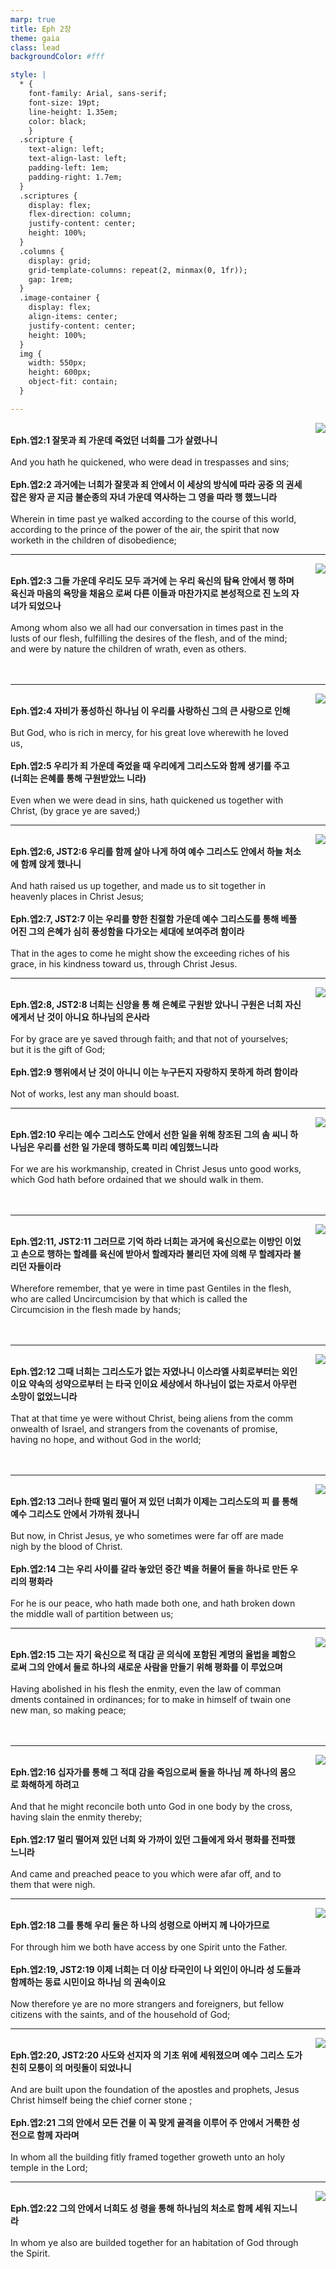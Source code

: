 ```yaml
---
marp: true
title: Eph 2장
theme: gaia
class: lead
backgroundColor: #fff

style: |
  * {
    font-family: Arial, sans-serif;
    font-size: 19pt;
    line-height: 1.35em;
    color: black;
    }
  .scripture {
    text-align: left;
    text-align-last: left;
    padding-left: 1em;
    padding-right: 1.7em;
  }
  .scriptures {
    display: flex;
    flex-direction: column;
    justify-content: center;
    height: 100%;
  }
  .columns {
    display: grid;
    grid-template-columns: repeat(2, minmax(0, 1fr));
    gap: 1rem;
  }
  .image-container {
    display: flex;
    align-items: center;
    justify-content: center;
    height: 100%;
  }
  img {
    width: 550px;
    height: 600px;
    object-fit: contain;
  }

---
```


<div class="columns">
  <div class="scriptures">
    <br>
    <div class="scripture">
      <b>Eph.엡2:1 잘못과 죄 가운데 죽었던 너희를 그가 살렸나니 
      </b>
    </div>
    <br>
    <div class="scripture">And you hath he quickened, who were dead in trespasses and sins; 
    </div>
    <br>
    <div class="scripture">
      <b>Eph.엡2:2 과거에는 너희가 잘못과 죄 안에서 이 세상의 방식에 따라 공중 의 권세 잡은 왕자 곧 지금 불순종의 자녀 가운데 역사하는 그 영을 따라 행 했느니라 
      </b>
    </div>
    <br>
    <div class="scripture">Wherein in time past ye walked according to the course of this world, according to the prince of the power of the air, the spirit that now worketh in the children of disobedience; 
    </div>         
  </div>
  <div class="image-container">
    <img src='../../pictures/picture_177.jpg'>
  </div>
</div>

---

<div class="columns">
  <div class="scriptures">
    <br>
    <div class="scripture">
      <b>Eph.엡2:3 그들 가운데 우리도 모두 과거에 는 우리 육신의 탐욕 안에서 행 하며 육신과 마음의 욕망을 채움으 로써 다른 이들과 마찬가지로 본성적으로 진 노의 자녀가 되었으나 
      </b>
    </div>
    <br>
    <div class="scripture">Among whom also we all had our conversation in times past in the lusts of our flesh, fulfilling the desires of the flesh, and of the mind; and were by nature the children of wrath, even as others. 
    </div>
    <br>
    <div class="scripture">
      <b>
      </b>
    </div>
    <br>
    <div class="scripture">
    </div>         
  </div>
  <div class="image-container">
    <img src='../../pictures/picture_32.jpg'>
  </div>
</div>

---

<div class="columns">
  <div class="scriptures">
    <br>
    <div class="scripture">
      <b>Eph.엡2:4 자비가 풍성하신 하나님 이 우리를 사랑하신 그의 큰 사랑으로 인해 
      </b>
    </div>
    <br>
    <div class="scripture">But God, who is rich in mercy, for his great love wherewith he loved us, 
    </div>
    <br>
    <div class="scripture">
      <b>Eph.엡2:5 우리가 죄 가운데 죽었을 때 우리에게 그리스도와 함께 생기를 주고 (너희는 은혜를 통해 구원받았느 니라) 
      </b>
    </div>
    <br>
    <div class="scripture">Even when we were dead in sins, hath quickened us together with Christ, (by grace ye are saved;) 
    </div>         
  </div>
  <div class="image-container">
    <img src='../../pictures/picture_143.jpg'>
  </div>
</div>

---

<div class="columns">
  <div class="scriptures">
    <br>
    <div class="scripture">
      <b>Eph.엡2:6, JST2:6 우리를 함께 살아 나게 하여 예수 그리스도 안에서 하늘 처소에 함께 앉게 했나니 
      </b>
    </div>
    <br>
    <div class="scripture">And hath raised us up together, and made us to sit together in heavenly places in Christ Jesus; 
    </div>
    <br>
    <div class="scripture">
      <b>Eph.엡2:7, JST2:7 이는 우리를 향한 친절함 가운데 예수 그리스도를 통해 베풀어진 그의 은혜가 심히 풍성함을 다가오는 세대에 보여주려 함이라 
      </b>
    </div>
    <br>
    <div class="scripture">That in the ages to come he might show the exceeding riches of his grace, in his kindness toward us, through Christ Jesus. 
    </div>         
  </div>
  <div class="image-container">
    <img src='../../pictures/picture_47.jpg'>
  </div>
</div>

---

<div class="columns">
  <div class="scriptures">
    <br>
    <div class="scripture">
      <b>Eph.엡2:8, JST2:8 너희는 신앙을 통 해 은혜로 구원받 았나니 구원은 너희 자신에게서 난 것이 아니요 하나님의 은사라 
      </b>
    </div>
    <br>
    <div class="scripture">For by grace are ye saved through faith; and that not of yourselves; but it is the gift of God; 
    </div>
    <br>
    <div class="scripture">
      <b>Eph.엡2:9 행위에서 난 것이 아니니 이는 누구든지 자랑하지 못하게 하려 함이라 
      </b>
    </div>
    <br>
    <div class="scripture">Not of works, lest any man should boast. 
    </div>         
  </div>
  <div class="image-container">
    <img src='../../pictures/picture_134.jpg'>
  </div>
</div>

---

<div class="columns">
  <div class="scriptures">
    <br>
    <div class="scripture">
      <b>Eph.엡2:10 우리는 예수 그리스도 안에서 선한 일을 위해 창조된 그의 솜 씨니 하나님은 우리를 선한 일 가운데 행하도록 미리 예임했느니라 
      </b>
    </div>
    <br>
    <div class="scripture">For we are his workmanship, created in Christ Jesus unto good works, which God hath before ordained that we should walk in them. 
    </div>
    <br>
    <div class="scripture">
      <b>
      </b>
    </div>
    <br>
    <div class="scripture">
    </div>         
  </div>
  <div class="image-container">
    <img src='../../pictures/picture_172.jpg'>
  </div>
</div>

---

<div class="columns">
  <div class="scriptures">
    <br>
    <div class="scripture">
      <b>Eph.엡2:11, JST2:11 그러므로 기억 하라 너희는 과거에 육신으로는 이방인 이었고 손으로 행하는 할례를 육신에 받아서 할례자라 불리던 자에 의해 무 할례자라 불리던 자들이라 
      </b>
    </div>
    <br>
    <div class="scripture">Wherefore remember, that ye were in time past Gentiles in the flesh, who are called Uncircumcision by that which is called the Circumcision in the flesh made by hands; 
    </div>
    <br>
    <div class="scripture">
      <b>
      </b>
    </div>
    <br>
    <div class="scripture">
    </div>         
  </div>
  <div class="image-container">
    <img src='../../pictures/picture_133.jpg'>
  </div>
</div>

---

<div class="columns">
  <div class="scriptures">
    <br>
    <div class="scripture">
      <b>Eph.엡2:12 그때 너희는 그리스도가 없는 자였나니 이스라엘 사회로부터는 외인이요 약속의 성약으로부터 는 타국 인이요 세상에서 하나님이 없는 자로서 아무런 소망이 없었느니라 
      </b>
    </div>
    <br>
    <div class="scripture">That at that time ye were without Christ, being aliens from the comm onwealth of Israel, and strangers from the covenants of promise, having no hope, and without God in the world; 
    </div>
    <br>
    <div class="scripture">
      <b>
      </b>
    </div>
    <br>
    <div class="scripture">
    </div>         
  </div>
  <div class="image-container">
    <img src='../../pictures/picture_157.jpg'>
  </div>
</div>

---

<div class="columns">
  <div class="scriptures">
    <br>
    <div class="scripture">
      <b>Eph.엡2:13 그러나 한때 멀리 떨어 져 있던 너희가 이제는 그리스도의 피 를 통해 예수 그리스도 안에서 가까워 졌나니 
      </b>
    </div>
    <br>
    <div class="scripture">But now, in Christ Jesus, ye who sometimes were far off are made nigh by the blood of Christ. 
    </div>
    <br>
    <div class="scripture">
      <b>Eph.엡2:14 그는 우리 사이를 갈라 놓았던 중간 벽을 허물어 둘을 하나로 만든 우리의 평화라 
      </b>
    </div>
    <br>
    <div class="scripture">For he is our peace, who hath made both one, and hath broken down the middle wall of partition between us; 
    </div>         
  </div>
  <div class="image-container">
    <img src='../../pictures/picture_138.jpg'>
  </div>
</div>

---

<div class="columns">
  <div class="scriptures">
    <br>
    <div class="scripture">
      <b>Eph.엡2:15 그는 자기 육신으로 적 대감 곧 의식에 포함된 계명의 율법을 폐함으로써 그의 안에서 둘로 하나의 새로운 사람을 만들기 위해 평화를 이 루었으며 
      </b>
    </div>
    <br>
    <div class="scripture">Having abolished in his flesh the enmity, even the law of comman dments contained in ordinances; for to make in himself of twain one new man, so making peace; 
    </div>
    <br>
    <div class="scripture">
      <b>
      </b>
    </div>
    <br>
    <div class="scripture">
    </div>         
  </div>
  <div class="image-container">
    <img src='../../pictures/picture_9.jpg'>
  </div>
</div>

---

<div class="columns">
  <div class="scriptures">
    <br>
    <div class="scripture">
      <b>Eph.엡2:16 십자가를 통해 그 적대 감을 죽임으로써 둘을 하나님 께 하나의 몸으로 화해하게 하려고 
      </b>
    </div>
    <br>
    <div class="scripture">And that he might reconcile both unto God in one body by the cross, having slain the enmity thereby; 
    </div>
    <br>
    <div class="scripture">
      <b>Eph.엡2:17 멀리 떨어져 있던 너희 와 가까이 있던 그들에게 와서 평화를 전파했느니라 
      </b>
    </div>
    <br>
    <div class="scripture">And came and preached peace to you which were afar off, and to them that were nigh. 
    </div>         
  </div>
  <div class="image-container">
    <img src='../../pictures/picture_152.jpg'>
  </div>
</div>

---

<div class="columns">
  <div class="scriptures">
    <br>
    <div class="scripture">
      <b>Eph.엡2:18 그를 통해 우리 둘은 하 나의 성령으로 아버지 께 나아가므로 
      </b>
    </div>
    <br>
    <div class="scripture">For through him we both have access by one Spirit unto the Father. 
    </div>
    <br>
    <div class="scripture">
      <b>Eph.엡2:19, JST2:19 이제 너희는 더 이상 타국인이 나 외인이 아니라 성 도들과 함께하는 동료 시민이요 하나님 의 권속이요 
      </b>
    </div>
    <br>
    <div class="scripture">Now therefore ye are no more strangers and foreigners, but fellow citizens with the saints, and of the household of God; 
    </div>         
  </div>
  <div class="image-container">
    <img src='../../pictures/picture_178.jpg'>
  </div>
</div>

---

<div class="columns">
  <div class="scriptures">
    <br>
    <div class="scripture">
      <b>Eph.엡2:20, JST2:20 사도와 선지자 의 기초 위에 세워졌으며 예수 그리스 도가 친히 모퉁이 의 머릿돌이 되었나니 
      </b>
    </div>
    <br>
    <div class="scripture">And are built upon the foundation of the apostles and prophets, Jesus Christ himself being the chief corner stone ; 
    </div>
    <br>
    <div class="scripture">
      <b>Eph.엡2:21 그의 안에서 모든 건물 이 꼭 맞게 골격을 이루어 주 안에서 거룩한 성전으로 함께 자라며 
      </b>
    </div>
    <br>
    <div class="scripture">In whom all the building fitly framed together groweth unto an holy temple in the Lord; 
    </div>         
  </div>
  <div class="image-container">
    <img src='../../pictures/picture_69.jpg'>
  </div>
</div>

---

<div class="columns">
  <div class="scriptures">
    <br>
    <div class="scripture">
      <b>Eph.엡2:22 그의 안에서 너희도 성 령을 통해 하나님의 처소로 함께 세워 지느니라 
      </b>
    </div>
    <br>
    <div class="scripture">In whom ye also are builded together for an habitation of God through the Spirit.
    </div>
    <br>
    <div class="scripture">
      <b>
      </b>
    </div>
    <br>
    <div class="scripture">
    </div>         
  </div>
  <div class="image-container">
    <img src='../../pictures/picture_119.jpg'>
  </div>
</div>

